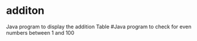 # additon
Java program to display the addition Table
#Java program to check for even numbers between 1 and 100
